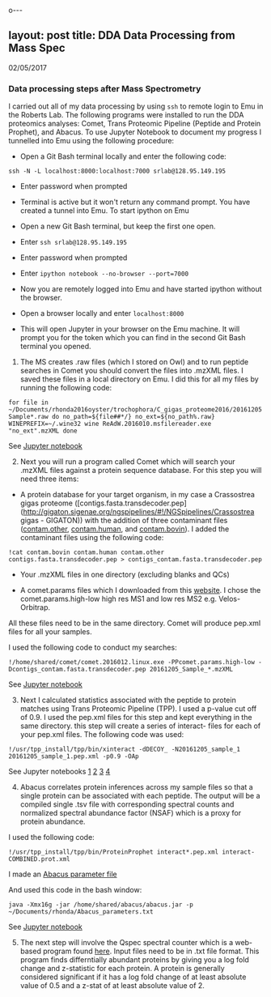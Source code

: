 o---

layout: post
title: DDA Data Processing from Mass Spec
---

02/05/2017

### Data processing steps after Mass Spectrometry

I carried out all of my data processing by using `ssh` to remote login to Emu in the Roberts Lab. The following programs were installed to run the DDA proteomics analyses: Comet, Trans Proteomic Pipeline (Peptide and Protein Prophet), and Abacus. To use Jupyter Notebook to document my progress I tunnelled into Emu using the following procedure:

- Open a Git Bash terminal locally and enter the following code:

`ssh -N -L localhost:8000:localhost:7000 srlab@128.95.149.195` 

- Enter password when prompted

- Terminal is active but it won't return any command prompt. You have created a tunnel into Emu. To start ipython on Emu

- Open a new Git Bash terminal, but keep the first one open.

- Enter `ssh srlab@128.95.149.195`

- Enter password when prompted

- Enter `ipython notebook --no-browser --port=7000`

- Now you are remotely logged into Emu and have started ipython without the browser.

- Open a browser locally and enter `localhost:8000`

- This will open Jupyter in your browser on the Emu machine. It will prompt you for the token which you can find in the second Git Bash terminal you opened.

1) The MS creates .raw files (which I stored on Owl) and to run peptide searches in Comet you should convert the files into .mzXML files. I saved these files in a local directory on Emu. I did this for all my files by running the following code:

`for file in ~/Documents/rhonda2016oyster/trochophora/C_gigas_proteome2016/20161205Sample*.raw
do
no_path=${file##*/}
no_ext=${no_path%.raw}
WINEPREFIX=~/.wine32 wine ReAdW.2016010.msfilereader.exe "no_ext".mzXML
done`

See [Jupyter notebook](https://github.com/Ellior2/Fish-546-Bioinformatics/blob/master/analyses/DDA_2016/000-Remotelogin_filechange.ipynb)

2) Next you will run a program called Comet which will search your .mzXML files against a protein sequence database. For this step you will need three items:

- A protein database for your target organism, in my case a Crassostrea gigas proteome ([contigs.fasta.transdecoder.pep](http://gigaton.sigenae.org/ngspipelines/#!/NGSpipelines/Crassostrea gigas - GIGATON)) with the addition of three contaminant files ([contam.other](https://raw.githubusercontent.com/Ellior2/Fish-546-Bioinformatics/master/analyses/DDA_2016/contam.other), [contam.human](https://raw.githubusercontent.com/Ellior2/Fish-546-Bioinformatics/master/analyses/DDA_2016/contam.human), and [contam.bovin](https://raw.githubusercontent.com/Ellior2/Fish-546-Bioinformatics/master/analyses/DDA_2016/contam.bovin)). I added the contaminant files using the following code:

`!cat contam.bovin contam.human contam.other contigs.fasta.transdecoder.pep > contigs_contam.fasta.transdecoder.pep`

- Your .mzXML files in one directory (excluding blanks and QCs)

- A comet.params files which I downloaded from this [website](http://comet-ms.sourceforge.net/parameters/parameters_201601/). I chose the  comet.params.high-low high res MS1 and low res MS2 e.g. Velos-Orbitrap.

All these files need to be in the same directory. Comet will produce pep.xml files for all your samples.

I used the following code to conduct my searches:

`!/home/shared/comet/comet.2016012.linux.exe -PPcomet.params.high-low -Dcontigs_contam.fasta.transdecoder.pep 20161205_Sample_*.mzXML`

See [Jupyter notebook](https://github.com/Ellior2/Fish-546-Bioinformatics/blob/master/analyses/DDA_2016/001-Comet.ipynb)

3) Next I calculated statistics associated with the peptide to protein matches using Trans Proteomic Pipeline (TPP). I used a p-value cut off of 0.9. I used the pep.xml files for this step and kept everything in the same directory. this step will create a series of interact- files for each of your pep.xml files. The following code was used:

`!/usr/tpp_install/tpp/bin/xinteract -dDECOY_ -N20161205_sample_1 20161205_sample_1.pep.xml -p0.9 -OAp`

See Jupyter notebooks
[1](https://github.com/Ellior2/Fish-546-Bioinformatics/blob/master/analyses/DDA_2016/002-TPP_firstset.ipynb)
[2](https://github.com/Ellior2/Fish-546-Bioinformatics/blob/master/analyses/DDA_2016/002-TPP_secondset.ipynb)
[3](https://github.com/Ellior2/Fish-546-Bioinformatics/blob/master/analyses/DDA_2016/002-TPP_thirdset.ipynb)
[4](https://github.com/Ellior2/Fish-546-Bioinformatics/blob/master/analyses/DDA_2016/002-TPP_fourthset.ipynb)

4) Abacus correlates protein inferences across my sample files so that a single protein can be associated with each peptide. The output will be a compiled single .tsv file with corresponding spectral counts and normalized spectral abundance factor (NSAF) which is a proxy for protein abundance. 

I used the following code:

`!/usr/tpp_install/tpp/bin/ProteinProphet interact*.pep.xml interact-COMBINED.prot.xml`

I made an [Abacus parameter file](https://raw.githubusercontent.com/Ellior2/Fish-546-Bioinformatics/master/analyses/DDA_2016/Abacus_parameters.txt)

And used this code in the bash window:

`java -Xmx16g -jar /home/shared/abacus/abacus.jar -p ~/Documents/rhonda/Abacus_parameters.txt`

See [Jupyter notebook](https://github.com/Ellior2/Fish-546-Bioinformatics/blob/master/analyses/DDA_2016/006-Abacus.ipynb)

5) The next step will involve the Qspec spectral counter which is a web-based program found [here](http://www.nesvilab.org/qspec.php/). Input files need to be in .txt file format. This program finds differntially abundant proteins by giving you a log fold change and z-statistic for each protein. A protein is generally considered significant if it has a log fold change of at least absolute value of 0.5 and a z-stat of at least absolute value of 2.
